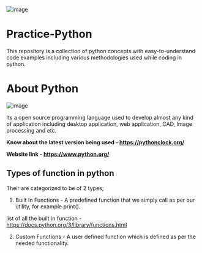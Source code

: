 ![image](https://user-images.githubusercontent.com/60937657/207010052-6ceee59d-12ab-4a34-af33-e05cfa70c6ed.png)

# Practice-Python

This repository is a collection of python concepts with easy-to-understand code examples including various methodologies used while coding in python.

# About Python 

![image](https://user-images.githubusercontent.com/60937657/207038018-10191d37-8c5c-4000-aa8b-780353b37164.png)

Its a open source programming language used to develop almost any kind of application including desktop application, web application, CAD, Image processing and etc. 

**Know about the latest version being used -  https://pythonclock.org/**

**Website link -  https://www.python.org/**

## Types of function in python 

Their are categorized to be of 2 types;

1. Built In Functions - A predefined function that we simply call as per our utility, for example print(). 

list of all the built in function -  https://docs.python.org/3/library/functions.html

2. Custom Functions - A user defined function which is defined as per the needed functionality. 




